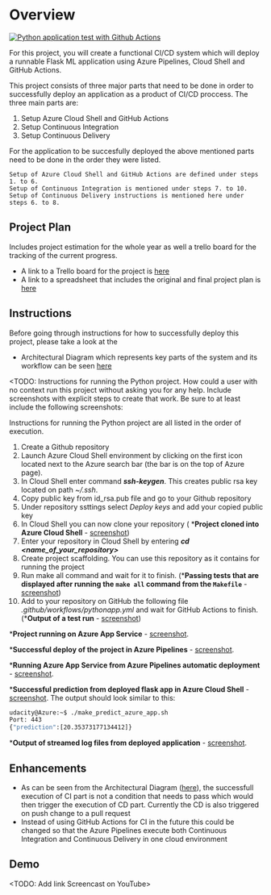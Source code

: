 # Overview
[![Python application test with Github Actions](https://github.com/Marko-Buda/Course2-AgileDevelopmentwithAzure/actions/workflows/pythonapp.yml/badge.svg?branch=main)](https://github.com/Marko-Buda/Course2-AgileDevelopmentwithAzure/actions/workflows/pythonapp.yml)

For this project, you will create a functional CI/CD system which will deploy a runnable Flask ML application using Azure Pipelines, Cloud Shell and GitHub Actions.

This project consists of three major parts that need to be done in order to successfully deploy an application as a product of CI/CD proccess. 
The three main parts are:   
 1. Setup Azure Cloud Shell and GitHub Actions
 2. Setup Continuous Integration
 3. Setup Continuous Delivery

For the application to be succesfully deployed the above mentioned parts need to be done in the order they were listed.

    Setup of Azure Cloud Shell and GitHub Actions are defined under steps 1. to 6.
    Setup of Continuous Integration is mentioned under steps 7. to 10.
    Setup of Continuous Delivery instructions is mentioned here under steps 6. to 8. 

## Project Plan
Includes project estimation for the whole year as well a trello board for the tracking of the current progress. 

* A link to a Trello board for the project is [here](https://trello.com/b/NSTKhFFI/udacity-azure-cloud-devops-project-2)
* A link to a spreadsheet that includes the original and final project plan is [here](https://docs.google.com/spreadsheets/d/1ONBoKr3c7egFtFZl26B8JdhEi5MHQT7c2NxBg6iAjeY/edit?usp=sharing)

## Instructions

Before going through instructions for how to successfully deploy this project, please take a look at the 
* Architectural Diagram which represents key parts of the system and its workflow can be seen [here]()

<TODO:  Instructions for running the Python project.  How could a user with no context run this project without asking you for any help.  Include screenshots with explicit steps to create that work. Be sure to at least include the following screenshots:

Instructions for running the Python project are all listed in the order of execution.

1. Create a Github repository
2. Launch Azure Cloud Shell environment by clicking on the first icon located next to the Azure search bar (the bar is on the top of Azure page). 
3. In Cloud Shell enter command **_ssh-keygen_**. This creates public rsa key located on path _~/.ssh_.
4. Copy public key from id_rsa.pub file and go to your Github repository
5. Under repository ssttings select _Deploy keys_ and add your copied public key
6. In Cloud Shell you can now clone your repository ( ***Project cloned into Azure Cloud Shell** - [screenshot](https://github.com/Marko-Buda/Course2-AgileDevelopmentwithAzure/blob/main/screenshots/Cloned_github_repository.png))
7. Enter your repository in Cloud Shell by entering **_cd <name_of_your_repository>_** 
8. Create project scaffolding. You can use this repository as it contains for running the project
9. Run make all command and wait for it to finish. (***Passing tests that are displayed after running the `make all` command from the `Makefile`** - [screenshot](https://github.com/Marko-Buda/Course2-AgileDevelopmentwithAzure/blob/main/screenshots/make_all_passed_test.png))
10. Add to your repository on GitHub the following file _.github/workflows/pythonapp.yml_ and wait for GitHub Actions to finish. (***Output of a test run** - [screenshot](https://github.com/Marko-Buda/Course2-AgileDevelopmentwithAzure/blob/main/screenshots/verify_remote_tests.png))



***Project running on Azure App Service** - [screenshot](https://github.com/Marko-Buda/Course2-AgileDevelopmentwithAzure/blob/main/screenshots/project_running_on_Azure_App_Service.png).

***Successful deploy of the project in Azure Pipelines** - [screenshot](https://github.com/Marko-Buda/Course2-AgileDevelopmentwithAzure/blob/main/screenshots/deployment_of_the_project_in_Pipelines.png).

***Running Azure App Service from Azure Pipelines automatic deployment** - [screenshot](https://github.com/Marko-Buda/Course2-AgileDevelopmentwithAzure/blob/main/screenshots/running_app_service_from_Pipelines.png).

***Successful prediction from deployed flask app in Azure Cloud Shell** - [screenshot](https://github.com/Marko-Buda/Course2-AgileDevelopmentwithAzure/blob/main/screenshots/prediction_in_cloud_shell.png).
The output should look similar to this:

```bash
udacity@Azure:~$ ./make_predict_azure_app.sh
Port: 443
{"prediction":[20.35373177134412]}
```

***Output of streamed log files from deployed application** - [screenshot](https://github.com/Marko-Buda/Course2-AgileDevelopmentwithAzure/blob/main/screenshots/streamed_log_output.png).

## Enhancements

* As can be seen from the Architectural Diagram ([here]()), the successfull execution of CI part is not a condition that needs to pass which would then trigger the execution of CD part. Currently the CD is also triggered on push change to a pull request
* Instead of using GitHub Actions for CI in the future this could be changed so that the Azure Pipelines execute both Continuous Integration and Continuous Delivery
in one cloud environment


## Demo 

<TODO: Add link Screencast on YouTube>


